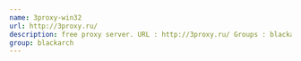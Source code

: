 ```yaml
---
name: 3proxy-win32
url: http://3proxy.ru/
description: free proxy server. URL : http://3proxy.ru/ Groups : blackarch blackarch-windows blackarch-proxy
group: blackarch
---
```

